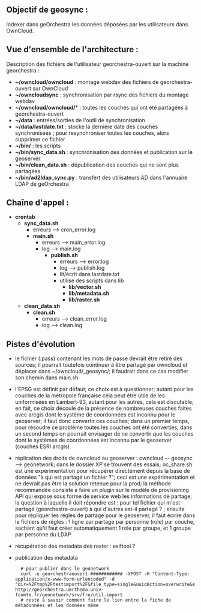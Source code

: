 Objectif de geosync :
---------------------
Indexer dans geOrchestra les données déposées par les utilisateurs dans OwnCloud.


Vue d'ensemble de l'architecture :
----------------------------------

Description des fichiers de l'utilisateur georchestra-ouvert sur la machine georchestra :
* **~/owncloud/owncloud** : montage webdav des fichiers de georchestra-ouvert sur OwnCloud
* **~/owncloudsync** : synchronisation par rsync des fichiers du montage webdav
* **~/owncloud/owncloud/*** : toutes les couches qui ont été partagées à georchestra-ouvert
* **~/data** : entrées/sorties de l'outil de synchronisation
* **~/data/lastdate.txt** : stocke la dernière date des couches synchronisées ; pour resynchroniser toutes les couches, alors supprimer ce fichier
* **~/bin/** : les scripts
* **~/bin/sync_data.sh** : synchronisation des données et publication sur le geoserver
* **~/bin/clean_data.sh** : dépublication des couches qui ne sont plus partagées
* **~/bin/ad2ldap_sync.py** : transfert des utilisateurs AD dans l'annuaire LDAP de geOrchestra


Chaîne d'appel :
----------------

* **crontab**
  * **sync_data.sh**
    * erreurs --> cron_error.log
    * **main.sh**
      * erreurs --> main_error.log
      * log --> main.log
        * **publish.sh**
          * erreurs --> error.log
          * log --> publish.log
          * lit/écrit dans lastdate.txt
          * utilise des scripts dans lib
            * **lib/vector.sh**
            * **lib/metadata.sh**
            * **lib/raster.sh**
  * **clean_data.sh**
    * **clean.sh**
      * erreurs --> clean_error.log
      * log --> clean.log

Pistes d'évolution
------------------

* le fichier (.pass) contenant les mots de passe devrait être retiré des sources; il pourrait toutefois continuer à être partagé par owncloud et déplacer dans ~/owncloud/_geosync/; il faudrait dans ce cas modifier son chemin dans main.sh
* l'EPSG est définit par défaut; ce choix est à questionner; autant pour les couches de la métropole française cela peut être utile de les uniformisées en Lambert-93, autant pour les autres, cela est discutable; en fait, ce choix découle de la présence de nombreuses couches faites avec arcgis dont le système de coordonnées est inconnu pour le geoserver; il faut donc convertir ces couches; dans un premier temps, pour résoudre ce problème toutes les couches ont été converties; dans un second temps on pourrait envisager de ne convertir que les couches dont le systèmes de coordonnées est inconnu par le geoserver (couches ESRI arcgis)
* réplication des droits de owncloud au geoserver : owncloud -- geosync --> geonetwork; dans le dossier XP se trouvent des essais; oc_share.sh est une expérimentation pour récupérer directement depuis la base de données "à qui est partagé un fichier ?"; ceci est une expérimentation et ne devrait pas être la solution retenue pour la prod; la méthode recommandée consiste à faire un plugin sur le modèle de provisioning API qui expose sous forme de service web les informations de partage; la question à laquelle il doit répondre est : pour tel fichier qui m'est partagé (georchestra-ouvert) à qui d'autres est-il partagé ? ; ensuite  pour répliquer les régles de partage pour le geoserver, il faut écrire dans le fichiers de régles : 1 ligne par partage par personne (role) par couche, sachant qu'il faut créer automatiquement 1 role par groupe, et 1 groupe par personne du LDAP
* récupération des metadata des raster : exiftool ? 
* publication des metadata 

        # pour publier dans le geonetwork
        curl -u georchestraouvert:############ -XPOST -H "Content-Type: application/x-www-form-urlencoded" -d "dir=%2Ftmp%2Ftestimport%2F&file_type=single&uuidAction=overwrite&styleSheet=ArcCatalog8_to_ISO19115.xsl&assign=on&group=2&category=_none_&failOnError=off"  http://georchestra.umrthema.univ-fcomte.fr/geonetwork/srv/fre/util.import
        # reste à savoir comment faire le lien entre la fiche de métadonnées et les données même

